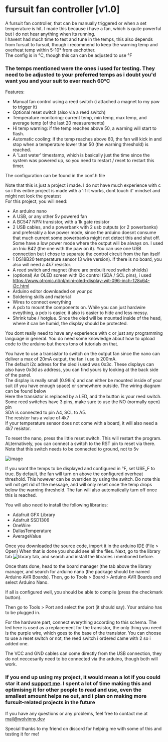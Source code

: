 # fursuit fan controller [v1.0]
A fursuit fan controller, that can be manually triggered or when a set temperature is hit. 
I made this because i have a fan, which is quite powerful but i do not hear anything when its running. <br>
I havent had much time to test and tune in the temps, this also depends from fursuit to fursuit, though i recommend to keep the warning temp and overheat temp within 5-10° from eachother.<br>
The config is in °C, though this can can be adjusted to use °F
### The temps mentioned were the ones i used for testing. They need to be adjusted to your preferred temps as i doubt you'd want you and your suit to ever reach 60°C
Features:
- Manual fan control using a reed switch (i attached a magnet to my paw to trigger it)
- Optional reset switch (also via a reed switch)
- Temperature monitoring: current temp, min temp, max temp, and average temp (of the last 20 measurements)
- Hi temp warning: if the temp reaches above 50, a warning will start to flash.
- Automatic cooling: if the temp reaches above 60, the fan will kick in and stop when a temperature lower than 50 (the warning threshold) is reached.
- A 'Last water' timestamp, which is basically just the time since the system was powered up, so you need to restart / reset to restart this timer.

The configuration can be found in the conf.h file

Note that this is just a project i made. I do not have much experience with c so i this entire project is made with a 'if it works, dont touch it' mindset and might not look the greatest
<br> For this project, you will need:

- An arduino nano
- A USB, or any other 5v powered fan
- A BC547 NPN transistor, with a 1k gate resistor
- 2 USB cables, and a powerbank with 2 usb outputs (or 2 powerbanks) and preferably a low power mode, since the arduino doesnt consume that much current some powerbanks might not detect this and shut off. Some have a low power mode where the output will be always on. I used an Iniu B42 (the one with the paw on it). You can use one USB connection but i chose to separate the control circuit from the fan itself
- 1 DS18B20 temperature sensor (3 wire version). If there is no board, you also will need a 4k7 resistor.
- A reed switch and magnet (there are prebuilt reed switch shields)
- (optional) An OLED screen with i2c control (SDA / SCL pins), i used https://www.otronic.nl/nl/mini-oled-display-wit-096-inch-128x64-i2c.html
- Arduino editor downloaded on your pc
- Soldering skills and material
- Wires to connect everything
- A pcb to mount the components on. While you can just hardwire eveything, a pcb is easier, it also is easier to hide and less messy.
- Shrink tube / hotglue. Since the oled will be mounted inside of the head, where it can be humid, the display should be protected.

You dont really need to have any experience with c or just any programming language in general.
You do need some knowledge about how to upload code to the arduino but theres tons of tutorials on that.

You have to use a transistor to switch on the output fan since the nano can deliver a max of 20mA output, the fan i use is 200mA. <br>
The default i2c adress for the oled i used was 0x3c. These displays can also have 0x3d as address, you can find yours by looking at the back side of the panel.<br>
The display is really small (0.98in) and can either be mounted inside of your suit (if you have enough space) or somewhere outside.
The wiring diagram can be found below<br>
Here the transistor is replaced by a LED, and the button is your reed switch. Some reed switches have 3 pins, make sure to use the NO (normally open) pin<br>
SDA is connected to pin A4, SCL to A5.<br>
The resistor has a value of 4k7<br>
If your temperature sensor does not come with a board, it will also need a 4k7 resistor.

To reset the nano, press the little reset switch. This will restart the program.
ALternatively, you can connect a switch to the RST pin to reset via there. Note that this switch needs to be connected to ground, not to 5v

![image](https://github.com/Wolvinny/Fursuit-fan-controller/assets/84203950/aabab62c-70be-47c7-bdce-003191842c2d)

 
If you want the temps to be displayed and configured in °F, set USE_F to true. 
By default, the fan will turn on above the configured overheat threshold. This however can be overriden by using the switch. Do note this will not get rid of the message, and will only reset once the temp drops below the warning threshold. The fan will also automatically turn off once this is reached.

You will also need to install the following libraries: 
- Adafruit GFX Library
- Adafruit SSD1306
- OneWire
- DallasTemperature
- AverageValue

Once you downloaded the source code, import it in the arduino IDE (File > Open)
When that is done you should see all the files.
Next, go to the library tab ![library tab](https://bork.treble-is-fluffy.gay/flooff56c1746.png), and search and install the libraries i mentioned before.

Once thats done, head to the board manager (the tab above the library manager, and search for arduino nano (the package should be named Arduino AVR Boards).
Then, go to Tools > Board > Arduino AVR Boards and select Arduino Nano.

If all is configured well, you should be able to compile (press the checkmark button).

Then go to Tools > Port and select the port (it should say). Your arduino has to be plugged in.


For the hardware part, connect everything according to this schema. The led here is used as a replacement for the transistor, the only thing you need is the purple wire, which goes to the base of the transistor.
You can choose to use a reset switch or not, the reed switch i ordered came with 2 so i added one. 

The VCC and GND cables can come directly from the USB connection, they do not neccesarily need to be connected via the arduino, though both will work.


### If you end up using my project, it would mean a lot if you could star it and [support me](https://kofi.wolvinny.dev). I spent a lot of time making this and optimising it for other people to read and use, even the smallest amount helps ne out, and i plan on making more fursuit-related projects in the future 

If you have any questions or any problems, feel free to contact me at mail@wolvinny.dev

Special thanks to my friend on discord for helping me with some of this and testing it for me!





 
